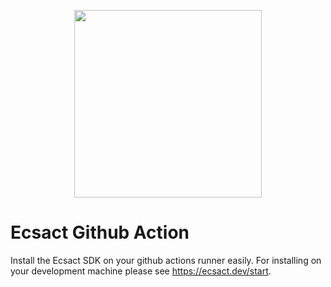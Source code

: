 <p align="center">
	<img src="https://ecsact.dev/external/ecsact_logo/ecsact-color.png" width="300" />
</p>

# Ecsact Github Action

Install the Ecsact SDK on your github actions runner easily. For installing on your development machine please see https://ecsact.dev/start.
